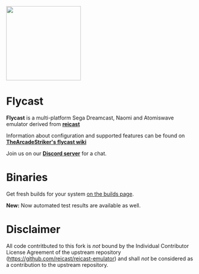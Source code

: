 <img src="https://github.com/flyinghead/flycast/raw/master/shell/linux/flycast.png" width="200"/>

Flycast
===========
**Flycast** is a multi-platform Sega Dreamcast, Naomi and Atomiswave emulator derived from [**reicast**](https://reicast.com/)

Information about configuration and supported features can be found on [**TheArcadeStriker's flycast wiki**](https://github.com/TheArcadeStriker/flycast-wiki/wiki)

Join us on our [**Discord server**](https://discord.gg/X8YWP8w) for a chat. 

Binaries
========
Get fresh builds for your system [on the builds page](https://flyinghead.github.io/flycast-builds/).

**New:** Now automated test results are available as well.

Disclaimer
==========
All code contritbuted to this fork is *not* bound by the Individual Contributor License Agreement of the upstream repository (https://github.com/reicast/reicast-emulator) and shall *not* be considered as a contribution to the upstream repository.
